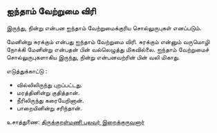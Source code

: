 ## ஐந்தாம் வேற்றுமை விரி

இருந்து, நின்று என்பன ஐந்தாம் வேற்றுமைக்குரிய சொல்லுருபுகள் எனப்படும்.

மேனின்று சுரக்கும் என்பது ஐந்தாம் வேற்றுமை விரி. சுரக்கும் என்னும் வருமொழி நோக்கி மேனின்று என்பதன் பின் வல்லெழுத்து மிகவில்லை.
ஐந்தாம் வேற்றுமைச் சொல்லுருபுகளாகிய இருந்து, நின்று என்பனவற்ரின் பின் வலி மிகாது.

எடுத்துக்காட்டு :
- வில்லிலிருந்து புறப்பட்டது.
- மரத்தினின்று குதித்தான்.
- நீரிலிருந்து கரையேறினான்.
- பாறையினின்று சரிந்தான்.


உசாத்துணை: [திருக்குறள்மணி புலவர் இறைக்குருவனார்](http://kanichaaru.blogspot.com/2014/09/iv.html)
